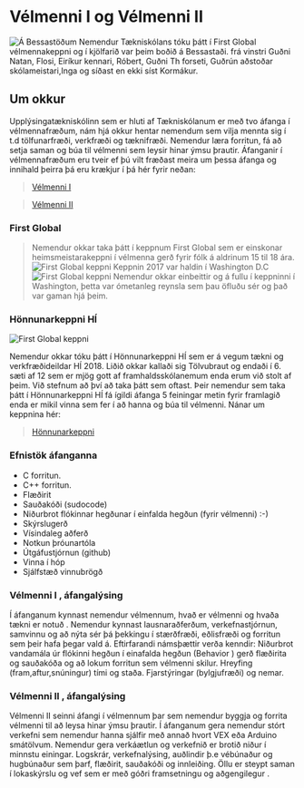 # Vélmenni I og Vélmenni II
![Á Bessastöðum](https://eirben.github.io/bessasta%C3%B0ir-t%C3%A6knisk%C3%B3linn.jpg)
Nemendur Tækniskólans tóku þátt í First Global vélmennakeppni og í kjölfarið var þeim boðið á Bessastaði.
frá vinstri Guðni Natan, Flosi, Eiríkur kennari, Róbert, Guðni Th forseti, Guðrún aðstoðar skólameistari,Inga og síðast en ekki síst Kormákur.

## Um okkur
Upplýsingatækniskólinn sem er hluti af Tækniskólanum er með tvo áfanga í vélmennafræðum, nám hjá okkur hentar nemendum sem vilja
mennta sig í t.d tölfunarfræði, verkfræði og tæknifræði.  Nemendur læra forritun, fá að setja saman og búa til vélmenni sem leysir hinar ýmsu þrautir. Áfanganir í vélmennafræðum eru tveir ef þú vilt fræðast meira um þessa áfanga og innihald þeirra þá eru krækjur í þá hér fyrir neðan:
> [Vélmenni I](https://eirben.github.io/rob2a/)

> [Vélmenni II](https://eirben.github.io/rob2b3u/) 
### First Global
> Nemendur okkar taka þátt í keppnum First Global sem er einskonar heimsmeistarakeppni í vélmenna gerð fyrir fólk á aldrinum 15 til 18 ára.
![First Global keppni](https://eirben.github.io/firstglobal.jpg)
Keppnin 2017 var haldin í Washington D.C
![First Global keppni](https://eirben.github.io/firstglobal5.jpg)
Nemendur okkar einbeittir og á fullu í keppninni í Washington, þetta var ómetanleg reynsla sem þau öfluðu sér og það var gaman hjá þeim. 

### Hönnunarkeppni HÍ

![First Global keppni](https://eirben.github.io/honnunarkeppni_hi.jpg)

Nemendur okkar tóku þátt í Hönnunarkeppni HÍ sem er á vegum tækni og verkfræðideildar HÍ 2018.  Liðið okkar kallaði sig Tölvubraut og endaði í 6. sæti af 12 sem er mjög gott af framhaldsskólanemum enda erum við stolt af þeim. Við stefnum að því að taka þátt sem oftast.
Þeir nemendur sem taka þátt í Hönnunarkeppni HÍ fá ígildi áfanga 5 feiningar metin fyrir framlagið enda er mikil vinna sem fer í að hanna og búa til vélmenni.
Nánar um keppnina hér:

> [Hönnunarkeppni](https://www.facebook.com/HonnunarkeppniHI/)

### Efnistök áfanganna
*   C forritun.
*   C++ forritun.
*   Flæðirit
*   Sauðakóði (sudocode)
*   Niðurbrot flókinnar hegðunar í einfalda hegðun (fyrir vélmenni) :-)
*   Skýrslugerð
*   Vísindaleg aðferð
*   Notkun þróunartóla
*   Útgáfustjórnun (github)
*   Vinna í hóp
*   Sjálfstæð vinnubrögð

### Vélmenni I , áfangalýsing
Í áfanganum kynnast nemendur vélmennum, hvað er vélmenni og hvaða tækni er notuð . Nemendur kynnast lausnaraðferðum, verkefnastjórnun, samvinnu og að nýta sér þá þekkingu í stærðfræði, eðlisfræði og forritun sem þeir hafa þegar vald á. Eftirfarandi námsþættir verða kenndir: Niðurbrot vandamála úr flókinni hegðun í einafalda hegðun (Behavior ) gerð flæðirita og sauðakóða og að lokum forritun sem vélmenni skilur. Hreyfing (fram,aftur,snúningur) tími og staða. Fjarstýringar (bylgjufræði) og nemar.

### Vélmenni II , áfangalýsing
Vélmenni II seinni áfangi í vélmennum þar sem nemendur byggja og forrita vélmenni til að leysa hinar ýmsu þrautir. Í áfanganum gera nemendur stórt verkefni sem nemendur hanna sjálfir með annað hvort VEX eða Arduino smátölvum. Nemendur gera verkáætlun og verkefnið er brotið niður í minnstu einingar. Logskrár, verkefnalýsing, auðlindir þ.e vébúnaður og hugbúnaður sem þarf, flæðirit, sauðakóði og innleiðing. Öllu er steypt saman í lokaskýrslu og vef sem er með góðri framsetningu og aðgengilegur .
